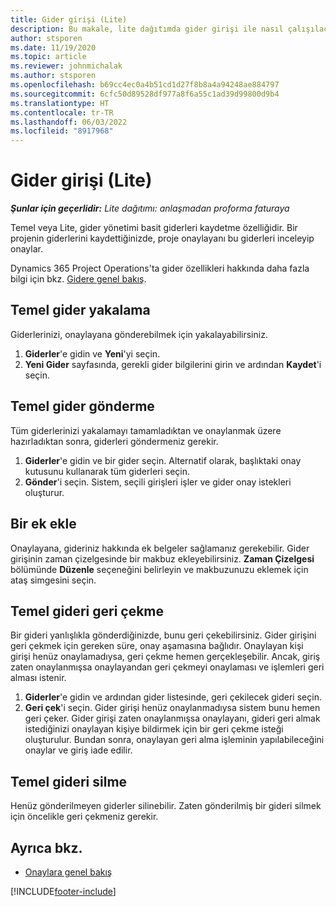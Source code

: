 ```yaml
---
title: Gider girişi (Lite)
description: Bu makale, lite dağıtımda gider girişi ile nasıl çalışılacağı hakkında bilgiler sağlar.
author: stsporen
ms.date: 11/19/2020
ms.topic: article
ms.reviewer: johnmichalak
ms.author: stsporen
ms.openlocfilehash: b69cc4ec0a4b51cd1d27f8b8a4a94248ae884797
ms.sourcegitcommit: 6cfc50d89528df977a8f6a55c1ad39d99800d9b4
ms.translationtype: HT
ms.contentlocale: tr-TR
ms.lasthandoff: 06/03/2022
ms.locfileid: "8917968"
---
```

# <a name="expense-entry-lite"></a>Gider girişi (Lite)

_**Şunlar için geçerlidir:** Lite dağıtımı: anlaşmadan proforma faturaya_

Temel veya Lite, gider yönetimi basit giderleri kaydetme özelliğidir. Bir projenin giderlerini kaydettiğinizde, proje onaylayanı bu giderleri inceleyip onaylar.

Dynamics 365 Project Operations'ta gider özellikleri hakkında daha fazla bilgi için bkz. [Gidere genel bakış](expense-overview.md).

## <a name="capture-a-basic-expense"></a>Temel gider yakalama

Giderlerinizi, onaylayana gönderebilmek için yakalayabilirsiniz.

1. **Giderler**'e gidin ve **Yeni**'yi seçin.
2. **Yeni Gider** sayfasında, gerekli gider bilgilerini girin ve ardından **Kaydet**'i seçin.

## <a name="submit-a-basic-expense"></a>Temel gider gönderme

Tüm giderlerinizi yakalamayı tamamladıktan ve onaylanmak üzere hazırladıktan sonra, giderleri göndermeniz gerekir.

1. **Giderler**'e gidin ve bir gider seçin. Alternatif olarak, başlıktaki onay kutusunu kullanarak tüm giderleri seçin.
2. **Gönder**'i seçin. Sistem, seçili girişleri işler ve gider onay istekleri oluşturur.

## <a name="add-an-attachment"></a>Bir ek ekle

Onaylayana, gideriniz hakkında ek belgeler sağlamanız gerekebilir. Gider girişinin zaman çizelgesinde bir makbuz ekleyebilirsiniz. **Zaman Çizelgesi** bölümünde **Düzenle** seçeneğini belirleyin ve makbuzunuzu eklemek için ataş simgesini seçin.

## <a name="recall-a-basic-expense"></a>Temel gideri geri çekme

Bir gideri yanlışlıkla gönderdiğinizde, bunu geri çekebilirsiniz. Gider girişini geri çekmek için gereken süre, onay aşamasına bağlıdır.  Onaylayan kişi girişi henüz onaylamadıysa, geri çekme hemen gerçekleşebilir. Ancak, giriş zaten onaylanmışsa onaylayandan geri çekmeyi onaylaması ve işlemleri geri alması istenir.

1. **Giderler**'e gidin ve ardından gider listesinde, geri çekilecek gideri seçin.
2. **Geri çek**'i seçin. Gider girişi henüz onaylanmadıysa sistem bunu hemen geri çeker. Gider girişi zaten onaylanmışsa onaylayanı, gideri geri almak istediğinizi onaylayan kişiye bildirmek için bir geri çekme isteği oluşturulur. Bundan sonra, onaylayan geri alma işleminin yapılabileceğini onaylar ve giriş iade edilir.

## <a name="delete-a-basic-expense"></a>Temel gideri silme

Henüz gönderilmeyen giderler silinebilir. Zaten gönderilmiş bir gideri silmek için öncelikle geri çekmeniz gerekir.

## <a name="see-also"></a>Ayrıca bkz.

- [Onaylara genel bakış](../approvals/approvals-overview.md)


[!INCLUDE[footer-include](../includes/footer-banner.md)]